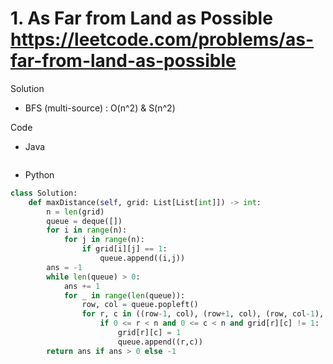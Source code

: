 # 1. As Far from Land as Possible https://leetcode.com/problems/as-far-from-land-as-possible

Solution

- BFS (multi-source) : O(n^2) & S(n^2)

Code

- Java

```java

```

- Python

```python
class Solution:
    def maxDistance(self, grid: List[List[int]]) -> int:
        n = len(grid)
        queue = deque([])
        for i in range(n):
            for j in range(n):
                if grid[i][j] == 1:
                    queue.append((i,j))
        ans = -1
        while len(queue) > 0:
            ans += 1
            for _ in range(len(queue)):
                row, col = queue.popleft()
                for r, c in ((row-1, col), (row+1, col), (row, col-1), (row, col+1)):
                    if 0 <= r < n and 0 <= c < n and grid[r][c] != 1:
                        grid[r][c] = 1
                        queue.append((r,c))
        return ans if ans > 0 else -1
```